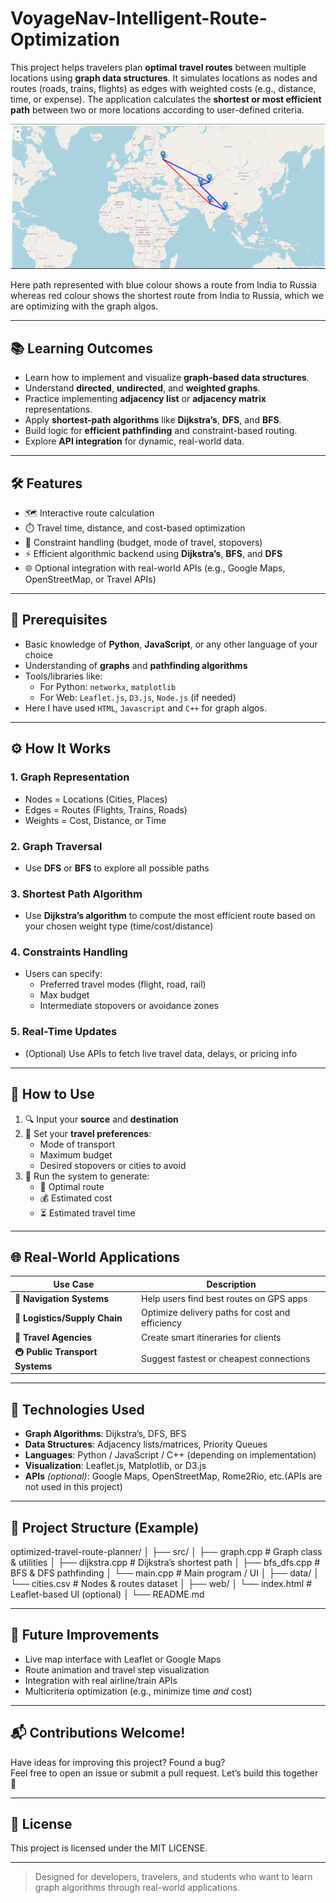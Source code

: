 # VoyageNav-Intelligent-Route-Optimization

This project helps travelers plan **optimal travel routes** between multiple locations using **graph data structures**. It simulates locations as nodes and routes (roads, trains, flights) as edges with weighted costs (e.g., distance, time, or expense). The application calculates the **shortest or most efficient path** between two or more locations according to user-defined criteria.

![Route Planner Demo](https://raw.githubusercontent.com/kanika1206/VoyageNav-Intelligent-Route-Optimization/refs/heads/main/map.png)

Here path represented with blue colour shows a route from India to Russia whereas red colour shows the shortest route from India to Russia, which we are  optimizing with the graph algos.

---

## 📚 Learning Outcomes

- Learn how to implement and visualize **graph-based data structures**.
- Understand **directed**, **undirected**, and **weighted graphs**.
- Practice implementing **adjacency list** or **adjacency matrix** representations.
- Apply **shortest-path algorithms** like **Dijkstra’s**, **DFS**, and **BFS**.
- Build logic for **efficient pathfinding** and constraint-based routing.
- Explore **API integration** for dynamic, real-world data.

---

## 🛠️ Features

- 🗺️ Interactive route calculation
- ⏱️ Travel time, distance, and cost-based optimization
- 🚦 Constraint handling (budget, mode of travel, stopovers)
- ⚡ Efficient algorithmic backend using **Dijkstra’s**, **BFS**, and **DFS**
- 🌐 Optional integration with real-world APIs (e.g., Google Maps, OpenStreetMap, or Travel APIs)

---

## 🚧 Prerequisites

- Basic knowledge of **Python**, **JavaScript**, or any other language of your choice
- Understanding of **graphs** and **pathfinding algorithms**
- Tools/libraries like:
  - For Python: `networkx`, `matplotlib`
  - For Web: `Leaflet.js`, `D3.js`, `Node.js` (if needed)
- Here I have used `HTML`, `Javascript` and `C++` for graph algos.
  

---

## ⚙️ How It Works

### 1. **Graph Representation**
- Nodes = Locations (Cities, Places)
- Edges = Routes (Flights, Trains, Roads)
- Weights = Cost, Distance, or Time

### 2. **Graph Traversal**
- Use **DFS** or **BFS** to explore all possible paths

### 3. **Shortest Path Algorithm**
- Use **Dijkstra’s algorithm** to compute the most efficient route based on your chosen weight type (time/cost/distance)

### 4. **Constraints Handling**
- Users can specify:
  - Preferred travel modes (flight, road, rail)
  - Max budget
  - Intermediate stopovers or avoidance zones

### 5. **Real-Time Updates**
- (Optional) Use APIs to fetch live travel data, delays, or pricing info

---

## 🧪 How to Use

1. 🔍 Input your **source** and **destination**
2. 💼 Set your **travel preferences**:
   - Mode of transport
   - Maximum budget
   - Desired stopovers or cities to avoid
3. 🚀 Run the system to generate:
   - 📍 Optimal route
   - 💰 Estimated cost
   - ⏳ Estimated travel time

---

## 🌐 Real-World Applications

| Use Case | Description |
|----------|-------------|
| 🧭 **Navigation Systems** | Help users find best routes on GPS apps |
| 🚛 **Logistics/Supply Chain** | Optimize delivery paths for cost and efficiency |
| 🧳 **Travel Agencies** | Create smart itineraries for clients |
| 🚇 **Public Transport Systems** | Suggest fastest or cheapest connections |

---

## 🧰 Technologies Used

- **Graph Algorithms**: Dijkstra’s, DFS, BFS
- **Data Structures**: Adjacency lists/matrices, Priority Queues
- **Languages**: Python / JavaScript / C++ (depending on implementation)
- **Visualization**: Leaflet.js, Matplotlib, or D3.js
- **APIs** *(optional)*: Google Maps, OpenStreetMap, Rome2Rio, etc.(APIs are not used in this project)

---

## 📁 Project Structure (Example)

optimized-travel-route-planner/
│
├── src/
│ ├── graph.cpp # Graph class & utilities
│ ├── dijkstra.cpp # Dijkstra’s shortest path
│ ├── bfs_dfs.cpp # BFS & DFS pathfinding
│ └── main.cpp # Main program / UI
│
├── data/
│ └── cities.csv # Nodes & routes dataset
│
├── web/
│ └── index.html # Leaflet-based UI (optional)
│
└── README.md


---

## 🧠 Future Improvements

- Live map interface with Leaflet or Google Maps
- Route animation and travel step visualization
- Integration with real airline/train APIs
- Multicriteria optimization (e.g., minimize time *and* cost)

---

## 📬 Contributions Welcome!

Have ideas for improving this project? Found a bug?  
Feel free to open an issue or submit a pull request. Let’s build this together 🚀

---

## 📄 License

This project is licensed under the MIT LICENSE.

---

> Designed for developers, travelers, and students who want to learn graph algorithms through real-world applications.

